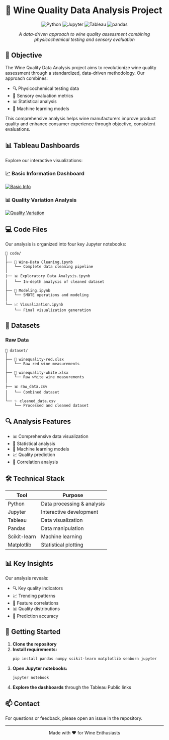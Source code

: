 # 🍷 Wine Quality Data Analysis Project

<div align="center">

![Python](https://img.shields.io/badge/Python-3776AB?style=for-the-badge&logo=python&logoColor=white)
![Jupyter](https://img.shields.io/badge/Jupyter-F37626?style=for-the-badge&logo=jupyter&logoColor=white)
![Tableau](https://img.shields.io/badge/Tableau-E97627?style=for-the-badge&logo=tableau&logoColor=white)
![pandas](https://img.shields.io/badge/pandas-150458?style=for-the-badge&logo=pandas&logoColor=white)

*A data-driven approach to wine quality assessment combining physicochemical testing and sensory evaluation*

</div>

## 🎯 Objective

The Wine Quality Data Analysis project aims to revolutionize wine quality assessment through a standardized, data-driven methodology. Our approach combines:

- 🔍 Physicochemical testing data
- 👥 Sensory evaluation metrics
- 📊 Statistical analysis
- 🤖 Machine learning models

This comprehensive analysis helps wine manufacturers improve product quality and enhance consumer experience through objective, consistent evaluations.

## 📊 Tableau Dashboards

Explore our interactive visualizations:

### 📈 Basic Information Dashboard
[![Basic Info](https://img.shields.io/badge/Tableau-View_Dashboard-E97627?style=for-the-badge&logo=tableau&logoColor=white)](https://public.tableau.com/app/profile/abdul.sohail.ahmed/viz/BasicInformation_16840419846110/BasicInformation)

### 📊 Quality Variation Analysis
[![Quality Variation](https://img.shields.io/badge/Tableau-View_Dashboard-E97627?style=for-the-badge&logo=tableau&logoColor=white)](https://public.tableau.com/app/profile/abdul.sohail.ahmed/viz/VariationinQualityofWineHighCorrelated/VariationinQualityofWineHighCorrelated)

## 💻 Code Files

Our analysis is organized into four key Jupyter notebooks:

```
📁 code/
│
├── 🧹 Wine-Data Cleaning.ipynb
│   └── Complete data cleaning pipeline
│
├── 📊 Exploratory Data Analysis.ipynb
│   └── In-depth analysis of cleaned dataset
│
├── 🤖 Modeling.ipynb
│   └── SMOTE operations and modeling
│
└── 📈 Visualization.ipynb
    └── Final visualization generation
```

## 📑 Datasets

### Raw Data
```
📁 dataset/
│
├── 🍷 winequality-red.xlsx
│   └── Raw red wine measurements
│
├── 🥂 winequality-white.xlsx
│   └── Raw white wine measurements
│
├── 📊 raw_data.csv
│   └── Combined dataset
│
└── ✨ cleaned_data.csv
    └── Processed and cleaned dataset
```

## 🔍 Analysis Features

- 📊 Comprehensive data visualization
- 🧮 Statistical analysis
- 🤖 Machine learning models
- 📈 Quality prediction
- 🔗 Correlation analysis

## 🛠️ Technical Stack

<div align="center">

| Tool | Purpose |
|------|---------|
| Python | Data processing & analysis |
| Jupyter | Interactive development |
| Tableau | Data visualization |
| Pandas | Data manipulation |
| Scikit-learn | Machine learning |
| Matplotlib | Statistical plotting |

</div>

## 📊 Key Insights

Our analysis reveals:
- 🔍 Key quality indicators
- 📈 Trending patterns
- 🔗 Feature correlations
- 📊 Quality distributions
- 🎯 Prediction accuracy

## 🚀 Getting Started

1. **Clone the repository**
2. **Install requirements:**
   ```bash
   pip install pandas numpy scikit-learn matplotlib seaborn jupyter
   ```
3. **Open Jupyter notebooks:**
   ```bash
   jupyter notebook
   ```
4. **Explore the dashboards** through the Tableau Public links

## 📫 Contact

For questions or feedback, please open an issue in the repository.

---

<div align="center">

Made with ❤️ for Wine Enthusiasts

</div>

